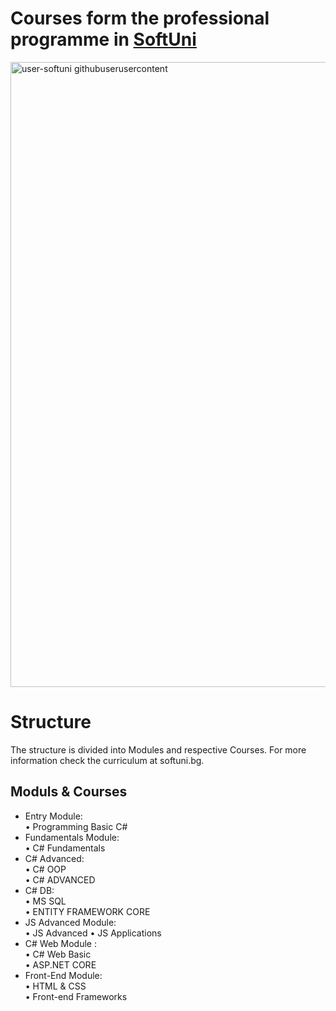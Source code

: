 # Courses form the professional programme in [SoftUni](https://softuni.bg/trainings/courses)
<img width="1000" alt="user-softuni githubuserusercontent" src="https://user-images.githubusercontent.com/64635613/119897634-9c857d80-bf38-11eb-8248-2cc0068b5b12.png">

# Structure
The structure is divided into Modules and respective Courses. For more information check the curriculum at softuni.bg.

## Moduls & Courses
* Entry Module:  
  • Programming Basic C#
* Fundamentals Module:   
  • C# Fundamentals
* C# Advanced:  
  • C# OOP         
  • C# ADVANCED 
* C# DB:  
  • MS SQL    
  • ENTITY FRAMEWORK CORE
* JS Advanced Module:    
  • JS Advanced 
  • JS Applications
* C# Web Module :       
  • C# Web Basic        
  • ASP.NET CORE      
* Front-End Module:   
  • HTML & CSS      
  • Front-end Frameworks

